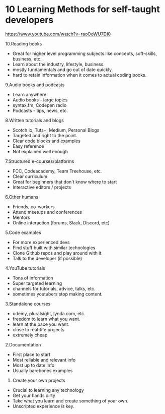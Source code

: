 # 10 Learning Methods for self-taught developers

<https://www.youtube.com/watch?v=raoOoWU7DI0>

10.Reading books

* Great for higher level programming subjects like concepts, soft-skills, business, etc.
* Learn about the industry, lifestyle, business.
* mostly fundamentals and go out of date quickly.
* hard to retain information when it comes to actual coding books.

9.Audio books and podcasts

* Learn anywhere
* Audio books - large topics
* syntax.fm, Codepen radio
* Podcasts - tips, news, etc.

8.Written tutorials and blogs

* Scotch.io, Tuts+, Medium, Personal Blogs
* Targeted and right to the point.
* Clear code blocks and examples
* Easy reference
* Not explained well enough

7.Structured e-courses/platforms

* FCC, Codeacademy, Team Treehouse, etc.
* Clear curriculum
* Great for beginners that don't know where to start
* Interactive editors / projects

6.Other humans

* Friends, co-workers
* Attend meetups and conferences
* Mentors
* Online interaction (forums, Slack, Discord, etc)

5.Code examples

* For more experienced devs
* Find stuff built with similar technologies
* Clone Github repos and play around with it.
* Talk to the developer (if possible)

4.YouTube tutorials
  
* Tons of information
* Super targeted learning
* channels for tutorials, advice, talks, etc.
* sometimes youtubers stop making content.

3.Standalone courses

* udemy, pluralsight, lynda.com, etc.
* freedom to learn what you want.
* learn at the pace you want.
* close to real-life projects
* extremely cheap

2.Documentation

* First place to start
* Most reliable and relevant info
* Most up to date info
* Usually barebones examples

1. Create your own projects

* Crucial to learning any technology
* Get your hands dirty
* Take what you learn and create something of your own.
* Unscripted experience is key.